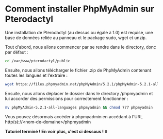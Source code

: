 # Comment installer PhpMyAdmin sur Pterodactyl

Une installation de Pterodactyl (au dessus ou égale à 1.0) est requise, une base de données reliée au panneau et le package sudo, wget et unzip.

Tout d'abord, nous allons commencer par se rendre dans le directory, donc par défaut :

```sh
cd /var/www/pterodactyl/public
```

Ensuite, nous allons télécharger le fichier .zip de PhpMyAdmin contenant toutes les langues et l'extraire :

```sh
wget https://files.phpmyadmin.net/phpMyAdmin/5.2.1/phpMyAdmin-5.2.1-all-languages.zip && unzip phpMyAdmin-5.2.1-all-languages.zip
```

Ensuite, nous allons déplacer le dossier dans le directory /phpmyadmin et lui accorder des permissions pour correctement fonctionner :

```sh
mv phpMyAdmin-5.2.1-all-languages phpmyadmin && chmod 777 phpmyadmin
```

Vous pouvez désormais accéder à phpmyadmin en accédant à l'URL http(s)://\<nom-de-domaine>/phpmyadmin

**Tutoriel terminé ! En voir plus, c'est ci dessous ! ⬇️**
